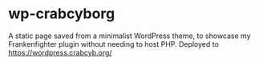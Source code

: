# wp-crabcyborg

A static page saved from a minimalist WordPress theme, to showcase my Frankenfighter plugin without needing to host PHP. Deployed to https://wordpress.crabcyb.org/
